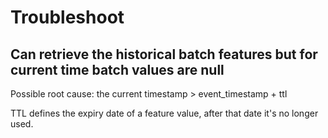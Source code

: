 # Troubleshoot

## Can retrieve the historical batch features but for current time batch values are null

Possible root cause: the current timestamp > event_timestamp + ttl

TTL defines the expiry date of a feature value, after that date it's no longer used.

